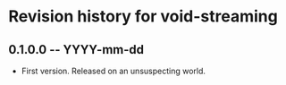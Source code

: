 # Revision history for void-streaming

## 0.1.0.0 -- YYYY-mm-dd

* First version. Released on an unsuspecting world.
